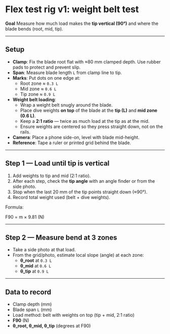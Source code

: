 # Flex test rig v1: weight belt test

**Goal**
Measure how much load makes the **tip vertical (90°)** and where the blade bends (root, mid, tip).

---

## Setup
- **Clamp**: Fix the blade root flat with ≈80 mm clamped depth. Use rubber pads to protect and prevent slip.
- **Span**: Measure blade length `L` from clamp line to tip.
- **Marks**: Put dots on one edge at:
  - Root zone ≈ `0.3 L`
  - Mid zone ≈ `0.6 L`
  - Tip zone ≈ `0.9 L`
- **Weight belt loading**:
  - Wrap a weight belt snugly around the blade.
  - Place dive weights **on top** of the blade at the **tip (L)** and **mid zone (0.6 L)**.
  - Keep a **2:1 ratio** — twice as much load at the tip as at the mid.
  - Ensure weights are centered so they press straight down, not on the rails.
- **Camera**: Place a phone side-on, level with blade mid-height.
- **Reference**: Tape a ruler or printed grid behind the blade.

---

## Step 1 — Load until tip is vertical
1. Add weights to tip and mid (2:1 ratio).
2. After each step, check the **tip angle** with an angle finder or from the side photo.
3. Stop when the last 20 mm of the tip points straight down (≈90°).
4. Record total weight used (belt + dive weights).

Formula:

F90 = m × 9.81 (N)

---

## Step 2 — Measure bend at 3 zones
- Take a side photo at that load.
- From the grid/photo, estimate local slope (angle) at each zone:
  - **θ_root** at `0.3 L`
  - **θ_mid** at `0.6 L`
  - **θ_tip** at `0.9 L`

---

## Data to record
- Clamp depth (mm)
- Blade span `L` (mm)
- Load method: belt with weights on top (tip + mid, 2:1 ratio)
- **F90** (N)
- **θ_root, θ_mid, θ_tip** (degrees at F90)
